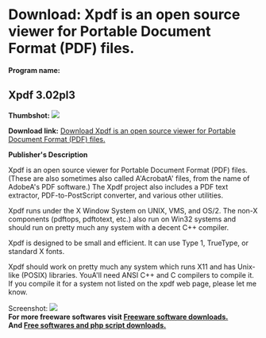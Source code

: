 # Download: Xpdf is an open source viewer for Portable Document Format (PDF) files. 

**Program name:**

## Xpdf 3.02pl3

  
**Thumbshot:** ![](http://www.freewarefiles.com/screenshot/xpdf_md.gif)   
  
**Download link:** [Download Xpdf is an open source viewer for Portable Document Format (PDF) files. ](http://freesoftwares.boysofts.com/Xpdf-pl_program_35564.html)  
  


**Publisher's Description**  
  


Xpdf is an open source viewer for Portable Document Format (PDF) files. (These are also sometimes also called A'AcrobatA' files, from the name of AdobeA's PDF software.) The Xpdf project also includes a PDF text extractor, PDF-to-PostScript converter, and various other utilities. 

Xpdf runs under the X Window System on UNIX, VMS, and OS/2. The non-X components (pdftops, pdftotext, etc.) also run on Win32 systems and should run on pretty much any system with a decent C++ compiler. 

Xpdf is designed to be small and efficient. It can use Type 1, TrueType, or standard X fonts. 

Xpdf should work on pretty much any system which runs X11 and has Unix-like (POSIX) libraries. YouA'll need ANSI C++ and C compilers to compile it. If you compile it for a system not listed on the xpdf web page, please let me know. 

  
  
Screenshot: ![](http://www.freewarefiles.com/screenshot/xpdf.gif)   
**For more freeware softwares visit [Freeware software downloads.](http://freesoftwares.boysofts.com/)**   
**And [Free softwares and php script downloads.](http://www.boysofts.com/)**
